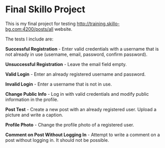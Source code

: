 # Final Skillo Project
This is my final project for testing http://training.skillo-bg.com:4200/posts/all website.

The tests I include are:

**Successful Registration** - Enter valid credentials with a username that is not already in use (username, email, password, confirm password).

**Unsuccessful Registration** - Leave the email field empty.

**Valid Login** - Enter an already registered username and password.

**Invalid Login** - Enter a username that is not in use.

**Change Public Info** - Log in with valid credentials and modify public information in the profile.

**Post Test** - Create a new post with an already registered user. Upload a picture and write a caption.

**Profile Photo** - Change the profile photo of a registered user.

**Comment on Post Without Logging In** - Attempt to write a comment on a post without logging in. It should not be possible.
